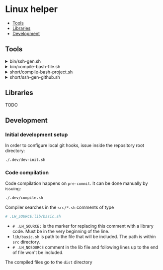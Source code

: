 # Linux helper

* [Tools](#tools)
* [Libraries](#libraries)
* [Development](#development)

## Tools

<details><summary>bin/ssh-gen.sh</summary>
  <!-- .LH_ADHOC:bin/ssh-gen.sh USER HOSTNAME [OPTIONS] -->
  <!-- .LH_HELP:bin/ssh-gen.sh -->
</details>  
<details><summary>bin/compile-bash-file.sh</summary>
  <!-- .LH_ADHOC:bin/compile-bash-file.sh SRC_FILE DEST_FILE LIBS_PATH -->
  <!-- .LH_HELP:bin/compile-bash-file.sh -->
</details>  
<details><summary>short/compile-bash-project.sh</summary>
  <!-- .LH_ADHOC:short/compile-bash-project.sh SRC_DIR DEST_DIR [OPTIONS] -->
  <!-- .LH_HELP:short/compile-bash-project.sh -->
</details>  
<details><summary>short/ssh-gen-github.sh</summary>
  <!-- .LH_ADHOC:short/ssh-gen-github.sh [ACCOUNT] [OPTIONS] -->
  <!-- .LH_HELP:short/ssh-gen-github.sh -->
</details>  

## Libraries

TODO

## Development

### Initial development setup

In order to configure local git hooks, issue inside the repository root directory:

```sh
./.dev/dev-init.sh
```

### Code compilation

Code compilation happens on `pre-commit`. It can be done manually by issuing:

```sh
./.dev/compile.sh
```

Compiler searches in the `src/*.sh` comments of type

```sh
# .LH_SOURCE:lib/basic.sh
```

* `# .LH_SOURCE:` is the marker for replacing this comment with a library code. Must be in the very beginning of the line.
* `lib/basic.sh` is path to the file that will be included. The path is within `src` directory.
* `# .LH_NOSOURCE` comment in the lib file and following lines up to the end of file won't be included.

The compiled files go to the `dist` directory
